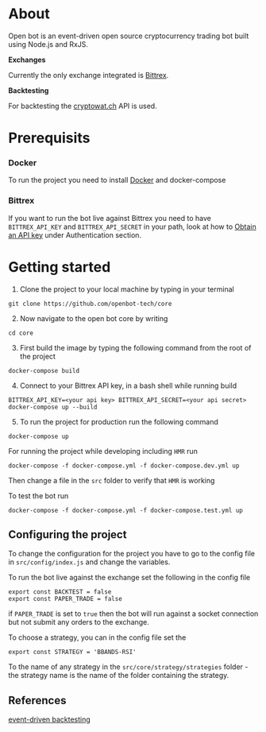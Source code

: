 # About

Open bot is an event-driven open source cryptocurrency trading bot built using Node.js and RxJS.

**Exchanges**

Currently the only exchange integrated is [Bittrex](https://bittrex.com/). 

**Backtesting** 

For backtesting the [cryptowat.ch](https://cryptowat.ch/) API is used.

# Prerequisits 

### Docker

To run the project you need to install [Docker](https://www.docker.com/) and docker-compose

### Bittrex

If you want to run the bot live against Bittrex you need to have `BITTREX_API_KEY` and `BITTREX_API_SECRET` in your path, look at how to [Obtain an API key](https://bittrex.github.io/api/v1-1) under Authentication section.

# Getting started

1) Clone the project to your local machine by typing in your terminal

`git clone https://github.com/openbot-tech/core`

2) Now navigate to the open bot core by writing

`cd core`

3) First build the image by typing the following command from the root of the project

`docker-compose build`

4) Connect to your Bittrex API key, in a bash shell while running build

`BITTREX_API_KEY=<your api key> BITTREX_API_SECRET=<your api secret> docker-compose up --build`

5) To run the project for production run the following command

`docker-compose up`

For running the project while developing including `HMR` run

`docker-compose -f docker-compose.yml -f docker-compose.dev.yml up`

Then change a file in the `src` folder to verify that `HMR` is working

To test the bot run

`docker-compose -f docker-compose.yml -f docker-compose.test.yml up`

## Configuring the project

To change the configuration for the project you have to go to the config file in `src/config/index.js` and change the variables.

To run the bot live against the exchange set the following in the config file

```
export const BACKTEST = false
export const PAPER_TRADE = false
```

if `PAPER_TRADE` is set to `true` then the bot will run against a socket connection but not submit any orders to the exchange.

To choose a strategy, you can in the config file set the

```
export const STRATEGY = 'BBANDS-RSI'
```

To the name of any strategy in the `src/core/strategy/strategies` folder - the strategy name is the name of the folder containing the strategy.

## References

[event-driven backtesting](https://www.quantstart.com/articles/Event-Driven-Backtesting-with-Python-Part-I)
